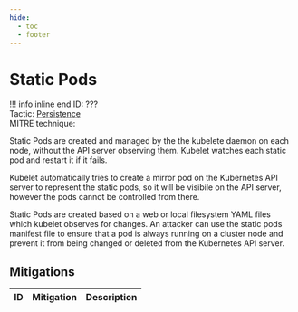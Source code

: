 ```yaml
---
hide:
  - toc
  - footer
---
```


# Static Pods

!!! info inline end
    ID: ???<br>
    Tactic: [Persistence](../tactics/Persistence/index.md) <br>
    MITRE technique: 

Static Pods are created and managed by the the kubelete daemon on each node, without the API server observing them. Kubelet watches each static pod and restart it if it fails.  

Kubelet automatically tries to create a mirror pod on the Kubernetes API server to represent the static pods, so it will be visibile on the API server, however the pods cannot be controlled from there.

Static Pods are created based on a web or local filesystem YAML files which kubelet observes for changes.
An attacker can use the static pods manifest file to ensure that a pod is always running on a cluster node and prevent it from being changed or deleted from the Kubernetes API server.


## Mitigations

|ID|Mitigation|Description|
|--|----------|-----------|